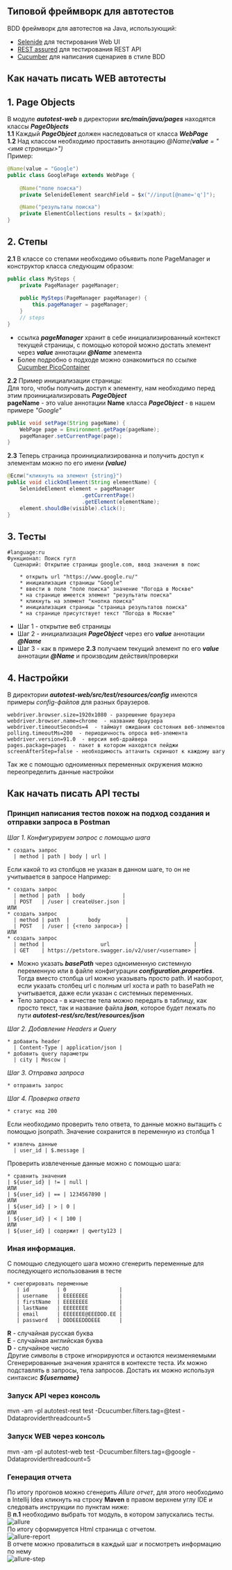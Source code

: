 
## Типовой фреймворк для автотестов
BDD фреймворк для автотестов на Java, использующий:
- [Selenide](https://ru.selenide.org) для тестирования Web UI
- [REST assured](https://rest-assured.io) для тестирования REST API
- [Cucumber](https://cucumber.io) для написания сценариев в стиле BDD

## Как начать писать WEB автотесты
## 1.  Page Objects
В модуле ***autotest-web*** в директории ***src/main/java/pages*** находятся классы ***PageObjects***<br/>
**1.1** Каждый ***PageObject*** должен наследоваться от класса ***WebPage***<br/>
**1.2** Над классом необходимо проставить аннотацию *@Name(**value** = "<имя страницы>")*<br/>
Пример:<br/>
```java
@Name(value = "Google")
public class GooglePage extends WebPage {
    
    @Name("поле поиска") 
    private SelenideElement searchField = $x("//input[@name='q']");

    @Name("результаты поиска")
    private ElementCollections results = $x(xpath);
}
```
## 2. Степы
**2.1** В классе со степами необходимо объявить поле PageManager и конструктор класса следующим образом:<br/>
```java
public class MySteps {
    private PageManager pageManager;
		
    public MySteps(PageManager pageManager) {  
	    this.pageManager = pageManager;  
    }
    // steps
}
```
* ссылка ***pageManager*** хранит в себе инициализированный контекст текущей страницы, с помощью которой можно достать элемент через ***value*** аннотации  ***@Name*** элемента <br/>
* Более подробно о подходе можно ознакомиться по ссылке [Cucumber PicoContainer](https://cucumber.io/docs/cucumber/state/) <br/>

**2.2** Пример инициализации страницы:<br/>
Для того, чтобы получить доступ к элементу, нам необходимо перед этим проинициализировать ***PageObject*** <br/>
**pageName** - это value аннотации **Name** класса ***PageObject*** - в нашем примере *"Google"*
```java
public void setPage(String pageName) {
    WebPage page = Environment.getPage(pageName);
    pageManager.setCurrentPage(page);
}
```
**2.3** Теперь страница проинициализированна и получить доступ к элементам можно по его имени ***(value)***<br/>
```java
@Если("кликнуть на элемент {string}")
public void clickOnElement(String elementName) {
    SelenideElement element = pageManager
                        .getCurrentPage()
                        .getElement(elementName);
    element.shouldBe(visible).click();
}
```

## 3. Тесты

```gherkin
#language:ru
Функционал: Поиск гугл
  Сценарий: Открытие страницы google.com, ввод значения в поис

    * открыть url "https://www.google.ru/"
    * инициализация страницы "Google"
    * ввести в поле "поле поиска" значение "Погода в Москве"
    * на странице имеется элемент "результаты поиска"
    * кликнуть на элемент "кнопка поиска"
    * инициализация страницы "страница результатов поиска"
    * на странице присутствует текст "Погода в Москве"
```
* Шаг 1 - открытие веб страницы
* Шаг 2 - инициализация ***PageObject*** через его ***value*** аннотации ***@Name***
* Шаг 3 - как в примере **2.3** получаем текущий элемент по его ***value*** аннотации ***@Name*** и производим действия/проверки

## 4. Настройки
В директории ***autotest-web/src/test/resources/config*** имеются примеры *config-файлов* для разных браузеров.
```properties
webdriver.browser.size=1920x1080 - разрешение браузера
webdriver.browser.name=chrome  - название браузера
webdriver.timeoutSeconds=4  - таймаут ожидания состояния веб-элементов
polling.timeoutMs=200  - периодичность опроса веб-элемента
webdriver.version=91.0  - версия веб-драйвера
pages.package=pages  - пакет в котором находятся пейджи
screenAfterStep=false - необходимость аттачить скриншот к каждому шагу
```
Так же с помощью одноименных переменных окружения можно переопределить данные настройки

## Как начать писать API тесты
### Принцип написания тестов похож на подход создания и отправки запроса в Postman
*Шаг 1. Конфигурируем запрос с помощью шага*
```gherkin
* создать запрос  
  | method | path | body | url |
```
Если какой то из столбцов не указан в данном шаге, то он не учитывается в запросе
Например:
```gherkin
* создать запрос  
  | method | path  | body            |  
  | POST   | /user | createUser.json |
ИЛИ
* создать запрос  
  | method | path  |      body        |  
  | POST   | /user | {<тело запроса>} |
ИЛИ
* создать запрос  
  | method |                  url                           |   
  | GET    | https://petstore.swagger.io/v2/user/<username> |
```
* Можно указать ***basePath*** через одноименную системную переменную или в файле конфигурации ***configuration.properties***. Тогда вместо столбца url можно указывать просто path. И наоборот, если указать столбец url с полным url хоста и path то basePath не учитывается, даже если указан с системных переменных.
* Тело запроса - в качестве тела можно передать в таблицу, как просто текст, так и название файла ***json***, которое будет лежать по пути ***autotest-rest/src/test/resources/json***

*Шаг 2. Добавление Headers и Query*
```gherkin
* добавить header  
  | Content-Type | application/json |
* добавить query параметры  
  | city | Moscow |
```
*Шаг 3. Отправка запроса*
```gherkin
* отправить запрос
```
*Шаг 4. Проверка ответа*
```gherkin
* статус код 200
```
Если необходимо проверить тело ответа, то данные можно вытащить с помощью jsonpath. Значение сохранится в переменную из столбца 1<br/>
```gherkin
* извлечь данные  
  | user_id | $.message |
```
Проверить извлеченные данные можно с помощью шага:
```gherkin
* сравнить значения  
| ${user_id} | != | null |
ИЛИ
| ${user_id} | == | 1234567890 |
ИЛИ
| ${user_id} | > | 0 |
ИЛИ
| ${user_id} | < | 100 |
ИЛИ
| ${user_id} | содержит | qwerty123 |
```
### Иная информация.
С помощью следующего шага можно сгенерить переменные для последующего использования в тесте
```gherkin
* снегерировать переменные
   | id         | 0                 |
   | username   | EEEEEEEE          |
   | firstName  | EEEEEEEE          |
   | lastName   | EEEEEEEE          |
   | email      | EEEEEEE@EEEDDD.EE |
   | password   | DDDEEEDDDEEE      |
```
**R** - случайная русская буква<br/>
**E** - случайная английская буква<br/>
**D** - случайное число<br/>
Другие символы в строке игнорируются и остаются неизменяемыми
Сгенерированные значения хранятся в контексте теста. Их можно подставлять в запросы, тела запросов. Достать их можно используя синтаксис ***${username}***<br/>

### Запуск API через консоль
mvn -am -pl autotest-rest test -Dcucumber.filters.tag=@test -Ddataproviderthreadcount=5

### Запуск WEB через консоль
mvn -am -pl autotest-web test -Dcucumber.filters.tag=@google -Ddataproviderthreadcount=5

### Генерация отчета
По итогу прогонов можно сгенерить _Allure отчет_, для этого необходимо в Intellij Idea кликнуть на строку **Maven** в правом верхнем углу IDE и следовать инструкции по пунктам ниже:<br/>
В **п.1** необходимо выбрать тот модуль, в котором запускались тесты.<br/>
![allure](images/allure.png)<br/>
По итогу сформируется Html страница с отчетом.<br/>
![allure-report](images/allure_report.png)<br/>
В отчете можно провалиться в каждый шаг и посмотреть информацию по нему<br/>
![allure-step](images/allure_report_steps.png)<br/>